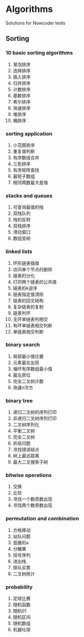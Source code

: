# Algorithms
Solutions for Nowcoder tests

## Sorting

### 10 basic sorting algorithms

1. 冒泡排序
2. 选择排序
3. 插入排序
4. 归并排序
5. 计数排序
6. 基数排序
7. 希尔排序
8. 快速排序
9. 堆排序
10. 桶排序

### sorting application

1. 小范围排序
2. 重复值判断
3. 有序数组合并
4. 三色排序
5. 有序矩阵查找
6. 最短子数组
7. 相邻两数最大差值

### stacks and queues
1. 可查询最值的栈
2. 双栈队列
3. 栈的反转
4. 双栈排序
5. 滑动窗口
6. 数组变树

### linked lists
1. 环形链表插值
2. 访问单个节点的删除
3. 链表的分化
4. 打印两个链表的公共值
5. 链表的k逆序
6. 链表指定值清除
7. 链表的回文结构
8. 复杂链表的复制
9. 链表判环
10. 无环单链表判相交
11. 有环单链表相交判断
12. 单链表相交判断


### binary search
1. 局部最小值位置
2. 元素最左出现
3. 循环有序数组最小值
4. 最左原位
5. 完全二叉树计数
6. 快速n次方

### binary tree
1. 递归二叉树的序列打印
2. 非递归二叉树序列打印
3. 二叉树序列化
4. 平衡二叉树
5. 完全二叉树
6. 折纸问题
7. 寻找错误结点
8. 树上最远距离
9. 最大二叉搜索子树

### bitwise operations
1. 交换
2. 比较
3. 寻找一个数奇数出现
4. 寻找两个数奇数出现


### permutation and combination
1. 方格移动
2. 站队问题
3. 孤傲的a
4. 分糖果
5. 括号序列
6. 进出栈
7. 排队买票
8. 二叉树统计

### probability
1. 足球比赛
3. 随机函数
4. 随机01
5. 随机区间
6. 随机数组
7. 机器吐球
